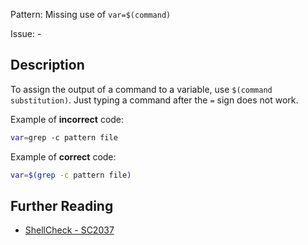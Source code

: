 Pattern: Missing use of `var=$(command)`

Issue: -

## Description

To assign the output of a command to a variable, use `$(command substitution)`. Just typing a command after the `=` sign does not work.

Example of **incorrect** code:

```sh
var=grep -c pattern file
```

Example of **correct** code:

```sh
var=$(grep -c pattern file)
```

## Further Reading

* [ShellCheck - SC2037](https://github.com/koalaman/shellcheck/wiki/SC2037)
